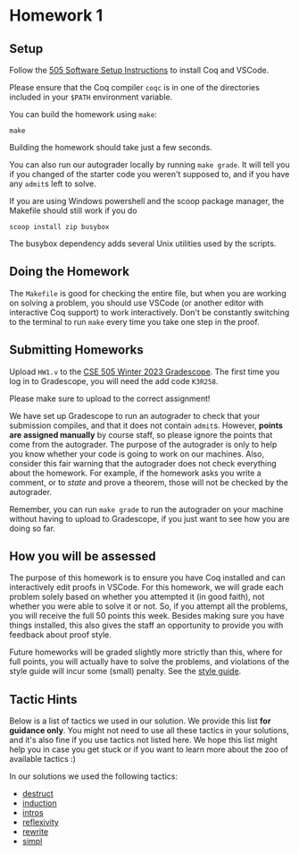 # Homework 1

## Setup

Follow the [505 Software Setup Instructions](https://docs.google.com/document/d/1-rAEUQU6uynQYlsZWHy86WUe7a06ZMDsc1Sr1-1TTgk)
to install Coq and VSCode.

Please ensure that the Coq compiler `coqc` is in one of the directories included
in your `$PATH` environment variable.

You can build the homework using `make`:
```
make
```
Building the homework should take just a few seconds.

You can also run our autograder locally by running `make grade`. It will tell
you if you changed of the starter code you weren't supposed to, and if you have
any `admit`s left to solve.

If you are using Windows powershell and the scoop package manager, the Makefile 
should still work if you do 
```
scoop install zip busybox
```
The busybox dependency adds several Unix utilities used by the scripts.

## Doing the Homework

The `Makefile` is good for checking the entire file, but when you are working on
solving a problem, you should use VSCode (or another editor with interactive Coq
support) to work interactively. Don't be constantly switching to the terminal to
run `make` every time you take one step in the proof.


## Submitting Homeworks

Upload `HW1.v` to the
[CSE 505 Winter 2023 Gradescope](https://www.gradescope.com/courses/480697).
The first time you log in to Gradescope, you will need the add code `K3R258`.

Please make sure to upload to the correct assignment!

We have set up Gradescope to run an autograder to check that your submission
compiles, and that it does not contain `admit`s. However, **points are assigned
manually** by course staff, so please ignore the points that come from the
autograder. The purpose of the autograder is only to help you know whether your
code is going to work on our machines. Also, consider this fair warning that the
autograder does not check everything about the homework. For example, if the 
homework asks you write a comment, or to *state* and prove a theorem, those will 
not be checked by the autograder.

Remember, you can run `make grade` to run the autograder on your machine without
having to upload to Gradescope, if you just want to see how you are doing so
far.


## How you will be assessed

The purpose of this homework is to ensure you have Coq installed and can
interactively edit proofs in VSCode. For this homework, we will grade each
problem solely based on whether you attempted it (in good faith), not whether
you were able to solve it or not. So, if you attempt all the problems, you will
receive the full 50 points this week. Besides making sure you have things
installed, this also gives the staff an opportunity to provide you with feedback
about proof style.

Future homeworks will be graded slightly more strictly than this, where for full
points, you will actually have to solve the problems, and violations of the
style guide will incur some (small) penalty. See the 
[style guide](https://docs.google.com/document/d/1UVpIDUa6-Yb7SSP6a_s9aedOr0wfTU7aapKL5-8SxjY/edit?usp=sharing).


## Tactic Hints

Below is a list of tactics we used in our solution. We provide this list **for
guidance only**. You might not need to use all these tactics in your solutions,
and it's also fine if you use tactics not listed here. We hope this list might
help you in case you get stuck or if you want to learn more about the zoo of
available tactics :)

In our solutions we used the following tactics:
  - [destruct](https://docs.google.com/document/d/1gsvW-iCWD7Ssr0hyDfIXa28Fk55nZMaayrg0Dg4JudE/edit#bookmark=id.3newm5wqrxoe)
  - [induction](https://docs.google.com/document/d/1gsvW-iCWD7Ssr0hyDfIXa28Fk55nZMaayrg0Dg4JudE/edit#bookmark=id.7ndluma1lrar)
  - [intros](https://docs.google.com/document/d/1gsvW-iCWD7Ssr0hyDfIXa28Fk55nZMaayrg0Dg4JudE/edit#bookmark=id.yb8lu0pui041)
  - [reflexivity](https://docs.google.com/document/d/1gsvW-iCWD7Ssr0hyDfIXa28Fk55nZMaayrg0Dg4JudE/edit#bookmark=id.ohxs34gkav2p)
  - [rewrite](https://docs.google.com/document/d/1gsvW-iCWD7Ssr0hyDfIXa28Fk55nZMaayrg0Dg4JudE/edit#bookmark=id.ugz9yjjzknkr)
  - [simpl](https://docs.google.com/document/d/1gsvW-iCWD7Ssr0hyDfIXa28Fk55nZMaayrg0Dg4JudE/edit#bookmark=id.os5ra4dtccqa)
